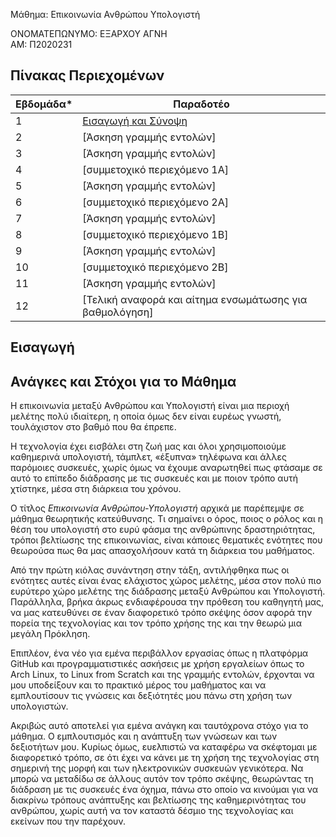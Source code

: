 Μάθημα: Επικοινωνία Ανθρώπου Υπολογιστή


ΟΝΟΜΑΤΕΠΩΝΥΜΟ: ΕΞΑΡΧΟΥ ΑΓΝΗ   
ΑΜ: Π2020231




## Πίνακας Περιεχομένων


| Εβδομάδα* | Παραδοτέο|
| --- | --- |
| 1 | [Εισαγωγή και Σύνοψη](#εισαγωγή) |
| 2 | [Άσκηση γραμμής εντολών]
| 3 | [Άσκηση γραμμής εντολών]
| 4 | [συμμετοχικό περιεχόμενο 1A]
| 5 | [Άσκηση γραμμής εντολών]
| 6 | [συμμετοχικό περιεχόμενο 2A]
| 7 | [Άσκηση γραμμής εντολών]
| 8 | [συμμετοχικό περιεχόμενο 1B]
| 9 | [Άσκηση γραμμής εντολών]
| 10 | [συμμετοχικό περιεχόμενο 2B]
| 11 | [Άσκηση γραμμής εντολών]
| 12 | [Τελική αναφορά και αίτημα ενσωμάτωσης για βαθμολόγηση]

## Εισαγωγή

## Ανάγκες και Στόχοι για το Μάθημα

Η επικοινωνία μεταξύ Ανθρώπου και Υπολογιστή είναι μια περιοχή μελέτης πολύ ιδιαίτερη, η οποία όμως δεν είναι ευρέως γνωστή, τουλάχιστον στο βαθμό που θα έπρεπε.

Η τεχνολογία έχει εισβάλει στη ζωή μας και όλοι χρησιμοποιούμε καθημερινά υπολογιστή, τάμπλετ, «έξυπνα» τηλέφωνα και άλλες παρόμοιες συσκευές, χωρίς όμως να έχουμε αναρωτηθεί πως φτάσαμε σε αυτό το επίπεδο διάδρασης με τις συσκευές και με ποιον τρόπο αυτή χτίστηκε, μέσα στη διάρκεια του χρόνου.

Ο τίτλος *Επικοινωνία Ανθρώπου-Υπολογιστή* αρχικά με παρέπεμψε σε μάθημα θεωρητικής κατεύθυνσης. 
Τι σημαίνει ο όρος, ποιος ο ρόλος και η θέση του υπολογιστή στο ευρύ φάσμα της ανθρώπινης δραστηριότητας, τρόποι βελτίωσης της επικοινωνίας, είναι κάποιες θεματικές ενότητες που θεωρούσα πως θα μας απασχολήσουν κατά τη διάρκεια του μαθήματος.

Από την πρώτη κιόλας συνάντηση στην τάξη, αντιλήφθηκα πως οι ενότητες αυτές είναι ένας ελάχιστος χώρος μελέτης, μέσα στον πολύ πιο ευρύτερο χώρο μελέτης της διάδρασης μεταξύ Ανθρώπου και Υπολογιστή. Παράλληλα, βρήκα άκρως ενδιαφέρουσα την πρόθεση του καθηγητή μας, να μας κατευθύνει σε έναν διαφορετικό τρόπο σκέψης όσον αφορά την πορεία της τεχνολογίας και τον τρόπο χρήσης της και την θεωρώ μια μεγάλη Πρόκληση. 

Επιπλέον, ένα νέο για εμένα περιβάλλον εργασίας όπως η πλατφόρμα GitHub και προγραμματιστικές ασκήσεις με χρήση εργαλείων όπως το Arch Linux, το Linux from Scratch και της γραμμής εντολών, έρχονται να μου υποδείξουν και το πρακτικό μέρος του μαθήματος και να εμπλουτίσουν τις γνώσεις και δεξιότητές μου πάνω στη χρήση των υπολογιστών. 

Ακριβώς αυτό αποτελεί για εμένα ανάγκη και ταυτόχρονα στόχο για το μάθημα. Ο εμπλουτισμός και η ανάπτυξη των γνώσεων και των δεξιοτήτων μου. 
Κυρίως όμως, ευελπιστώ να καταφέρω να σκέφτομαι με διαφορετικό τρόπο, σε ότι έχει να κάνει με τη χρήση της τεχνολογίας στη σημερινή της μορφή και των ηλεκτρονικών συσκευών γενικότερα.
Να μπορώ να μεταδίδω σε άλλους αυτόν τον τρόπο σκέψης, θεωρώντας τη διάδραση με τις συσκευές ένα όχημα, πάνω στο οποίο να κινούμαι για να διακρίνω τρόπους ανάπτυξης και βελτίωσης της καθημερινότητας του ανθρώπου, χωρίς αυτή να τον καταστά δέσμιο της τεχνολογίας και εκείνων που την παρέχουν.

